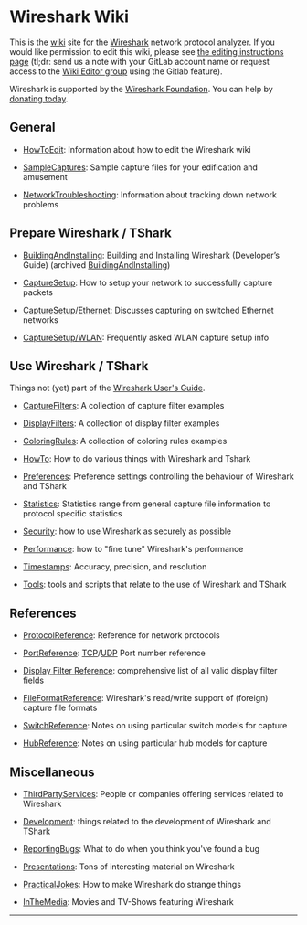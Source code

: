 # Wireshark Wiki

This is the [wiki](http://en.wikipedia.org/wiki/Wiki) site for the [Wireshark](http://www.wireshark.org) network protocol analyzer.
If you would like permission to edit this wiki, please see [the editing instructions page](/HowToEdit) (tl;dr: send us a note with your GitLab account name or request access to the [Wiki Editor group](https://gitlab.com/wireshark/wiki-editors) using the Gitlab feature).

Wireshark is supported by the [Wireshark Foundation](https://wiresharkfoundation.org/).
You can help by [donating today](https://wiresharkfoundation.org/donate/).

## General

- [HowToEdit](/HowToEdit): Information about how to edit the Wireshark wiki

- [SampleCaptures](/SampleCaptures): Sample capture files for your edification and amusement

- [NetworkTroubleshooting](/NetworkTroubleshooting): Information about tracking down network problems

## Prepare Wireshark / TShark

- [BuildingAndInstalling](https://www.wireshark.org/docs/wsdg_html/#ChapterSetup): Building and Installing Wireshark (Developer’s Guide) (archived [BuildingAndInstalling](/BuildingAndInstalling))

- [CaptureSetup](/CaptureSetup): How to setup your network to successfully capture packets
    
- [CaptureSetup/Ethernet](/CaptureSetup/Ethernet): Discusses capturing on switched Ethernet networks
    
- [CaptureSetup/WLAN](/CaptureSetup/WLAN): Frequently asked WLAN capture setup info

## Use Wireshark / TShark

Things not (yet) part of the [Wireshark User's Guide](http://www.wireshark.org/docs/wsug_html_chunked/).

- [CaptureFilters](/CaptureFilters): A collection of capture filter examples

- [DisplayFilters](/DisplayFilters): A collection of display filter examples

- [ColoringRules](/ColoringRules): A collection of coloring rules examples

- [HowTo](/HowTo): How to do various things with Wireshark and Tshark

- [Preferences](/Preferences): Preference settings controlling the behaviour of Wireshark and TShark

- [Statistics](/Statistics): Statistics range from general capture file information to protocol specific statistics

- [Security](/Security): how to use Wireshark as securely as possible

- [Performance](/Performance): how to "fine tune" Wireshark's performance

- [Timestamps](/Timestamps): Accuracy, precision, and resolution

- [Tools](/Tools): tools and scripts that relate to the use of Wireshark and TShark

## References

- [ProtocolReference](/ProtocolReference): Reference for network protocols

- [PortReference](/PortReference): [TCP](/TCP)/[UDP](/UDP) Port number reference

- [Display Filter Reference](http://www.wireshark.org/docs/dfref/): comprehensive list of all valid display filter fields

- [FileFormatReference](/FileFormatReference): Wireshark's read/write support of (foreign) capture file formats

- [SwitchReference](/SwitchReference): Notes on using particular switch models for capture

- [HubReference](/HubReference): Notes on using particular hub models for capture

## Miscellaneous

- [ThirdPartyServices](/ThirdPartyServices): People or companies offering services related to Wireshark

- [Development](/Development): things related to the development of Wireshark and TShark

- [ReportingBugs](/ReportingBugs): What to do when you think you've found a bug

- [Presentations](/Presentations): Tons of interesting material on Wireshark

- [PracticalJokes](/PracticalJokes): How to make Wireshark do strange things

- [InTheMedia](/InTheMedia): Movies and TV-Shows featuring Wireshark

---


